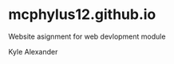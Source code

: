 mcphylus12.github.io
====================

Website asignment for web devlopment module

Kyle Alexander
